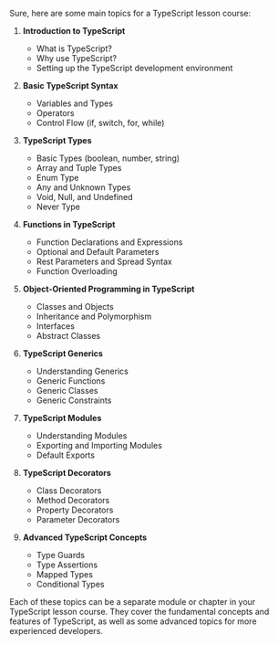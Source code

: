 Sure, here are some main topics for a TypeScript lesson course:

1. **Introduction to TypeScript**

   - What is TypeScript?
   - Why use TypeScript?
   - Setting up the TypeScript development environment

2. **Basic TypeScript Syntax**

   - Variables and Types
   - Operators
   - Control Flow (if, switch, for, while)

3. **TypeScript Types**

   - Basic Types (boolean, number, string)
   - Array and Tuple Types
   - Enum Type
   - Any and Unknown Types
   - Void, Null, and Undefined
   - Never Type

4. **Functions in TypeScript**

   - Function Declarations and Expressions
   - Optional and Default Parameters
   - Rest Parameters and Spread Syntax
   - Function Overloading

5. **Object-Oriented Programming in TypeScript**

   - Classes and Objects
   - Inheritance and Polymorphism
   - Interfaces
   - Abstract Classes

6. **TypeScript Generics**

   - Understanding Generics
   - Generic Functions
   - Generic Classes
   - Generic Constraints

7. **TypeScript Modules**

   - Understanding Modules
   - Exporting and Importing Modules
   - Default Exports

8. **TypeScript Decorators**

   - Class Decorators
   - Method Decorators
   - Property Decorators
   - Parameter Decorators

9. **Advanced TypeScript Concepts**

   - Type Guards
   - Type Assertions
   - Mapped Types
   - Conditional Types

Each of these topics can be a separate module or chapter in your TypeScript lesson course. They cover the fundamental concepts and features of TypeScript, as well as some advanced topics for more experienced developers.
